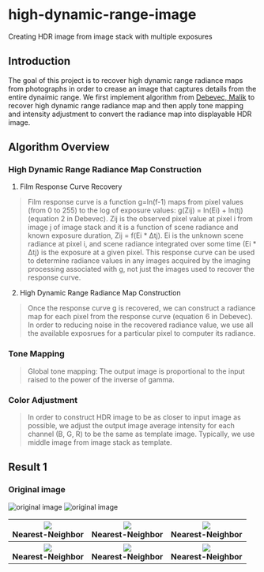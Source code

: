 # high-dynamic-range-image
Creating HDR image from image stack with multiple exposures

## Introduction
The goal of this project is to recover high dynamic range radiance maps from photographs in order to crease an image that captures details from the entire dynaimic range. We first implement algorithm from [Debevec, Malik](http://www.pauldebevec.com/Research/HDR/debevec-siggraph97.pdf) to recover high dynamic range radiance map and then apply tone mapping and intensity adjustment to convert the radiance map into displayable HDR image.

## Algorithm Overview
### High Dynamic Range Radiance Map Construction
1. Film Response Curve Recovery
>Film response curve is a function g=ln(f-1) maps from pixel values (from 0 to 255) to the log of exposure values: g(Zij) = ln(Ei) + ln(tj) (equation 2 in Debevec). Zij is the observed pixel value at pixel i from image j of image stack and it is a function of scene radiance and known exposure duration, Zij = f(Ei * Δtj). Ei is the unknown scene radiance at pixel i, and scene radiance integrated over some time (Ei * Δtj) is the exposure at a given pixel. 
>This response curve can be used to determine radiance values in any images acquired by the imaging processing associated with g, not just the images used to recover the response curve.

2. High Dynamic Range Radiance Map Construction
>Once the response curve g is recovered, we can construct a radiance map for each pixel from the response curve (equation 6 in Debevec). In order to reducing noise in the recovered radiance value, we use all the available exposrues for a particular pixel to computer its radiance.

### Tone Mapping
>Global tone mapping: The output image is proportional to the input raised to the power of the inverse of gamma. 

### Color Adjustment
>In order to construct HDR image to be as closer to input image as possible, we adjust the output image average intensity for each channel (B, G, R) to be the same as template image. Typically, we use middle image from image stack as template.

## Result 1
### Original image
![original image](https://github.com/vivianhylee/high-dynamic-range-image/raw/master/result/output1.png)
![original image](https://github.com/vivianhylee/seam-carving/raw/master/example/image6.jpg)


<table>
<tr>
<th><img src="https://github.com/vivianhylee/high-dynamic-range-image/result/sample-00.png" /><br>Nearest-Neighbor</th>
<th><img src="https://github.com/vivianhylee/high-dynamic-range-image/result/sample-01.png" /><br>Nearest-Neighbor</th>
<th><img src="https://github.com/vivianhylee/high-dynamic-range-image/result/sample-02.png" /><br>Nearest-Neighbor</th>
</tr>
<tr>
<th><img src="https://github.com/vivianhylee/high-dynamic-range-image/result/sample-03.png" /><br>Nearest-Neighbor</th>
<th><img src="https://github.com/vivianhylee/high-dynamic-range-image/result/sample-04.png" /><br>Nearest-Neighbor</th>
<th><img src="https://github.com/vivianhylee/high-dynamic-range-image/result/sample-05.png" /><br>Nearest-Neighbor</th>
</tr>
</table>











